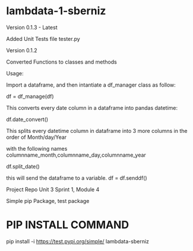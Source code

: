 # lambdata-1-sberniz

Version 0.1.3 - Latest

Added Unit Tests file tester.py

Version 0.1.2

Converted Functions to classes and methods

Usage:

Import a dataframe, and then intantiate a df_manager class as follow:
 
df = df_manage(df)

This converts every date column in a dataframe into pandas datetime:

df.date_convert()

This splits every datetime column in dataframe into 3 more columns in the order of Month/day/Year

with the following names columnname_month,columnname_day,columnname_year

df.split_date()

this will send the dataframe to a variable. 
df = df.senddf()

Project Repo Unit 3 Sprint 1, Module 4

Simple pip Package, test package 

# PIP INSTALL COMMAND

pip install -i https://test.pypi.org/simple/ lambdata-sberniz

